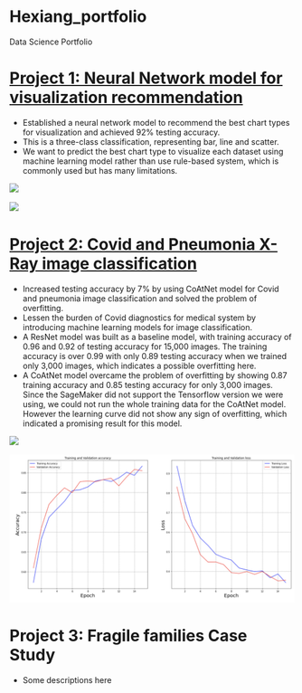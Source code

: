 # Hexiang_portfolio
Data Science Portfolio

# [Project 1: Neural Network model for visualization recommendation](https://github.com/hexiangl1020/vizml_NNmodel)

* Established a neural network model to recommend the best chart types for visualization and achieved 92% testing accuracy. 
* This is a three-class classification, representing bar, line and scatter. 
* We want to predict the best chart type to visualize each dataset using machine learning model rather than use rule-based system, which is commonly used but has many limitations. 

![](https://github.com/hexiangl1020/vizml_NNmodel/tree/hexiang/images/learningcurve.png)

![](https://github.com/hexiangl1020/vizml_NNmodel/blob/hexiang/images/confusion_matrix/confusion_matrix.png)

# [Project 2: Covid and Pneumonia X-Ray image classification](https://github.com/hexiangl1020/CoAtNet-covid-19-image-classification)

* Increased testing accuracy by 7% by using CoAtNet model for Covid and pneumonia image classification and solved the problem of overfitting. 
* Lessen the burden of Covid diagnostics for medical system by introducing machine learning models for image classification. 
* A ResNet model was built as a baseline model, with training accuracy of 0.96 and 0.92 of testing accuracy for 15,000 images. The training accuracy is over 0.99 with only 0.89 testing accuracy when we trained only 3,000 images, which indicates a possible overfitting here. 
* A CoAtNet model overcame the problem of overfitting by showing 0.87 training accuracy and 0.85 testing accuracy for only 3,000 images. Since the SageMaker did not support the Tensorflow version we were using, we could not run the whole training data for the CoAtNet model. However the learning curve did not show any sign of overfitting, which indicated a promising result for this model. 

![](https://github.com/hexiangl1020/CoAtNet-covid-19-image-classification/blob/main/images/resnet_partial)

![](https://github.com/hexiangl1020/CoAtNet-covid-19-image-classification/blob/main/images/coatnet_partial.png)

# Project 3: Fragile families Case Study
* Some descriptions here
